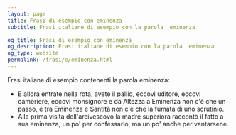 ```yaml
---
layout: page
title: Frasi di esempio con eminenza 
subtitle: Frasi italiane di esempio con la parola  eminenza

og_title: Frasi di esempio con eminenza 
og_description: Frasi italiane di esempio con la parola  eminenza
og_type: website
permalink: /frasi/e/eminenza.html
---
```


Frasi italiane di esempio contenenti la parola eminenza:


- E allora entrate nella rota, avete il pallio, eccovi uditore, eccovi cameriere, eccovi monsignore e da Altezza a Eminenza non c'è che un passo, e tra Eminenza e Santità non c'è che la fumata di uno scrutinio.
- Alla prima visita dell'arcivescovo la madre superiora raccontò il fatto a sua eminenza, un po' per confessarlo, ma un po' anche per vantarsene.
